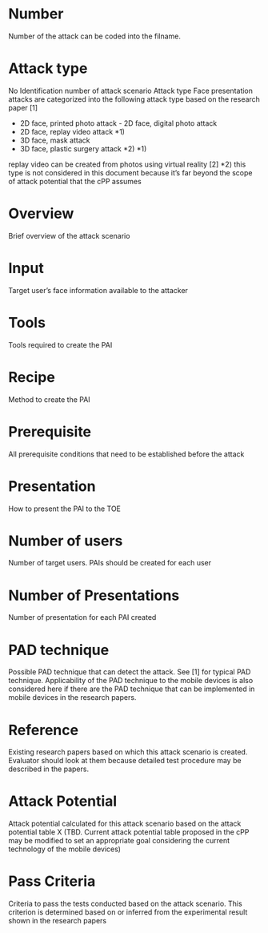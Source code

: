 Number
=======
Number of the attack can be coded into the filname. 

Attack type
===========
No Identification number of attack scenario Attack type Face presentation attacks are categorized into the following attack type based on the research paper [1] 
- 2D face, printed photo attack - 2D face, digital photo attack 
- 2D face, replay video attack *1) 
- 3D face, mask attack 
- 3D face, plastic surgery attack *2) *1) 

replay video can be created from photos using virtual reality [2] *2) this type is not considered in this document because it’s far beyond the scope of attack potential that the cPP assumes 

Overview
========
Brief overview of the attack scenario

Input
======
Target user’s face information available to the attacker

Tools
=====
Tools required to create the PAI 

Recipe
======
Method to create the PAI

Prerequisite
============
All prerequisite conditions that need to be established before the attack 

Presentation
============
How to present the PAI to the TOE

Number of users
===============
Number of target users. PAIs should be created for each user

Number of Presentations
=======================
Number of presentation for each PAI created

PAD technique
=============
Possible PAD technique that can detect the attack. See [1] for typical PAD technique. Applicability of the PAD technique to the mobile devices is also considered here if there are the PAD technique that can be implemented in mobile devices in the research papers.

Reference
=========
Existing research papers based on which this attack scenario is created. Evaluator should look at them because detailed test procedure may be described in the papers.

Attack Potential
================
Attack potential calculated for this attack scenario based on the attack potential table X (TBD. Current attack potential table proposed in the cPP may be modified to set an appropriate goal considering the current technology of the mobile devices) 

Pass Criteria
=============
Criteria to pass the tests conducted based on the attack scenario. This criterion is determined based on or inferred from the experimental result shown in the research papers 
